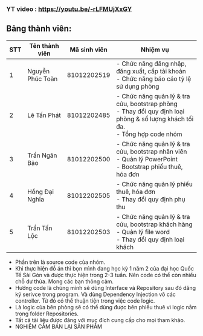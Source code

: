 ### YT video : https://youtu.be/-rLFMUjXxGY
## Bảng thành viên:
| STT | Tên thành viên   | Mã sinh viên | Nhiệm vụ                                                                                                                              |
| --- | ---------------- | ------------ | ------------------------------------------------------------------------------------------------------------------------------------- |
| 1   | Nguyễn Phúc Toàn | 81012202519  | - Chức năng đăng nhập, đăng xuất, cấp tài khoản <br> - Chức năng báo cáo tỷ lệ sử dụng phòng                                          |
| 2   | Lê Tấn Phát      | 81012202485  | - Chức năng quản lý & tra cứu, bootstrap phòng <br> - Thay đổi quy định loại phòng & số lượng khách tối đa. <br> - Tổng hợp code nhóm |
| 3   | Trần Ngân Bảo    | 81012202500  | - Chức năng quản lý & tra cứu, bootstrap nhân viên <br> - Quản lý PowerPoint <br> - Bootstrap phiếu thuê, hóa đơn                     |
| 4   | Hồng Đại Nghĩa   | 81012202505  | - Chức năng quản lý phiếu thuê, hóa đơn <br> - Thay đổi quy định phụ thu                                                              |
| 5   | Trần Tấn Lộc     | 81012202503  | - Chức năng quản lý & tra cứu, bootstrap khách hàng <br> - Quản lý file word <br> - Thay đổi quy định loại khách                      |

- Phần trên là source code của nhóm.
- Khi thực hiện đồ án thì bọn mình đang học kỳ 1 năm 2 của đại học Quốc Tế Sài Gòn và được thực hiện trong 2-3 tuần. Nên code có thể còn nhiều chỗ dư thừa. Mong các bạn thông cảm.
- Hướng code là chúng mình sẽ dùng Interface và Repository sau đó dăng ký serivce trong program. Và dùng Dependency Injection vô các controller. Từ đó có thể thuận tiện trong việc code logic.
- Là logic của bên phòng sẽ có thể dùng được bên phiếu thuê vì logic nằm trong folder Repositories.
- Tất cả tài liệu được đăng với mục đích cung cấp cho mọi tham khảo.
- NGHIÊM CẤM BÁN LẠI SẢN PHẨM
